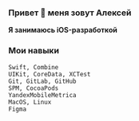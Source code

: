 ### Привет 👋 меня зовут Алексей
**Я занимаюсь iOS-разработкой**

### Мои навыки
```
Swift, Combine
UIKit, CoreData, XCTest
Git, GitLab, GitHub
SPM, CocoaPods
YandexMobileMetrica
MacOS, Linux
Figma
```
